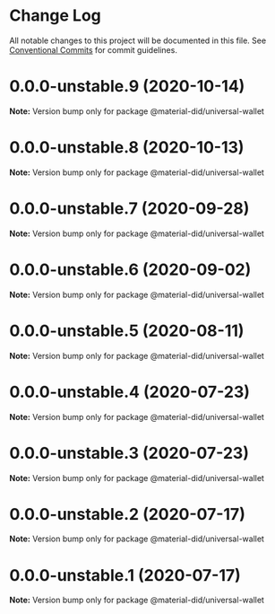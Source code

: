 # Change Log

All notable changes to this project will be documented in this file.
See [Conventional Commits](https://conventionalcommits.org) for commit guidelines.

# 0.0.0-unstable.9 (2020-10-14)

**Note:** Version bump only for package @material-did/universal-wallet





# 0.0.0-unstable.8 (2020-10-13)

**Note:** Version bump only for package @material-did/universal-wallet





# 0.0.0-unstable.7 (2020-09-28)

**Note:** Version bump only for package @material-did/universal-wallet





# 0.0.0-unstable.6 (2020-09-02)

**Note:** Version bump only for package @material-did/universal-wallet





# 0.0.0-unstable.5 (2020-08-11)

**Note:** Version bump only for package @material-did/universal-wallet





# 0.0.0-unstable.4 (2020-07-23)

**Note:** Version bump only for package @material-did/universal-wallet





# 0.0.0-unstable.3 (2020-07-23)

**Note:** Version bump only for package @material-did/universal-wallet





# 0.0.0-unstable.2 (2020-07-17)

**Note:** Version bump only for package @material-did/universal-wallet





# 0.0.0-unstable.1 (2020-07-17)

**Note:** Version bump only for package @material-did/universal-wallet
